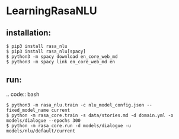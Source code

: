 # LearningRasaNLU

## installation:
```
$ pip3 install rasa_nlu
$ pip3 install rasa_nlu[spacy]
$ python3 -m spacy download en_core_web_md
$ python3 -m spacy link en_core_web_md en
```


## run:

.. code:: bash
```
$ python3 -m rasa_nlu.train -c nlu_model_config.json --fixed_model_name current
$ python -m rasa_core.train -s data/stories.md -d domain.yml -o models/dialogue --epochs 300
$ python -m rasa_core.run -d models/dialogue -u models/nlu/default/current
```
